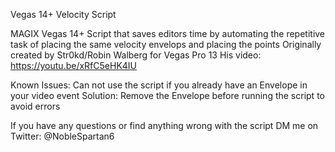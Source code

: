 Vegas 14+ Velocity Script

MAGIX Vegas 14+ Script that saves editors time by automating the repetitive task of placing the same velocity envelops and placing the points
Originally created by Str0kd/Robin Walberg for Vegas Pro 13
His video: 
https://youtu.be/xRfC5eHK4IU

Known Issues:
Can not use the script if you already have an Envelope in your video event
Solution: Remove the Envelope before running the script to avoid errors

If you have any questions or find anything wrong with the script DM me on Twitter: @NobleSpartan6


